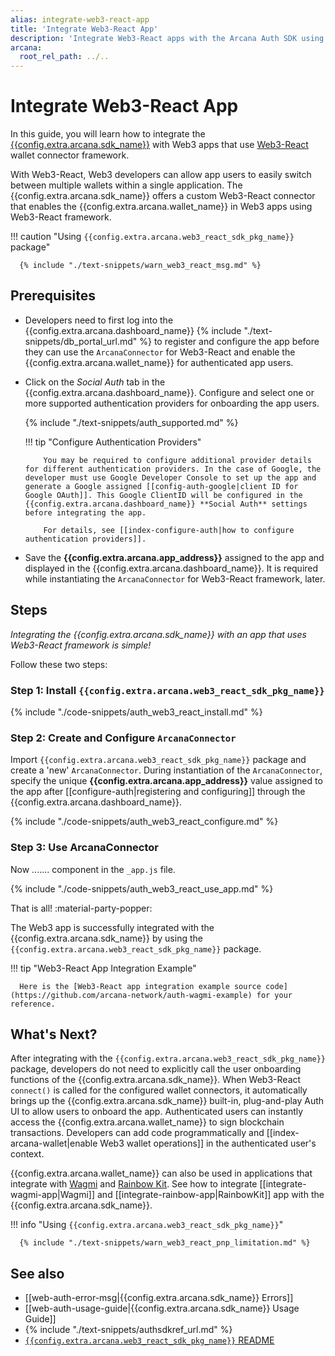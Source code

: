 ```yaml
---
alias: integrate-web3-react-app
title: 'Integrate Web3-React App'
description: 'Integrate Web3-React apps with the Arcana Auth SDK using the instructions listed here.'
arcana:
  root_rel_path: ../..
---
```


# Integrate Web3-React App

In this guide, you will learn how to integrate the [{{config.extra.arcana.sdk_name}}]({{page.meta.arcana.root_rel_path}}/concepts/authsdk.md) with Web3 apps that use [Web3-React](https://www.npmjs.com/package/web3-react) wallet connector framework. 

With Web3-React, Web3 developers can allow app users to easily switch between multiple wallets within a single application. The {{config.extra.arcana.sdk_name}} offers a custom Web3-React connector that enables the {{config.extra.arcana.wallet_name}} in Web3 apps using Web3-React framework.

!!! caution "Using `{{config.extra.arcana.web3_react_sdk_pkg_name}}` package"

      {% include "./text-snippets/warn_web3_react_msg.md" %}

## Prerequisites

* Developers need to first log into the {{config.extra.arcana.dashboard_name}} {% include "./text-snippets/db_portal_url.md" %} to register and configure the app before they can use the `ArcanaConnector` for Web3-React and enable the {{config.extra.arcana.wallet_name}} for authenticated app users.

* Click on the *Social Auth* tab in the {{config.extra.arcana.dashboard_name}}. Configure and select one or more supported authentication providers for onboarding the app users.

    {% include "./text-snippets/auth_supported.md" %}

    !!! tip "Configure Authentication Providers"

          You may be required to configure additional provider details for different authentication providers. In the case of Google, the developer must use Google Developer Console to set up the app and generate a Google assigned [[config-auth-google|client ID for Google OAuth]]. This Google ClientID will be configured in the {{config.extra.arcana.dashboard_name}} **Social Auth** settings before integrating the app.

          For details, see [[index-configure-auth|how to configure authentication providers]].

* Save the **{{config.extra.arcana.app_address}}** assigned to the app and displayed in the {{config.extra.arcana.dashboard_name}}. It is required while instantiating the `ArcanaConnector` for Web3-React framework, later.

## Steps

*Integrating the {{config.extra.arcana.sdk_name}} with an app that uses Web3-React framework is simple!*

Follow these two steps:

### Step 1: Install `{{config.extra.arcana.web3_react_sdk_pkg_name}}`

{% include "./code-snippets/auth_web3_react_install.md" %}

### Step 2: Create and Configure  `ArcanaConnector`

Import `{{config.extra.arcana.web3_react_sdk_pkg_name}}` package and create a 'new' `ArcanaConnector`. During instantiation of the `ArcanaConnector`, specify the unique **{{config.extra.arcana.app_address}}** value assigned to the app after [[configure-auth|registering and configuring]] through the {{config.extra.arcana.dashboard_name}}. 

{% include "./code-snippets/auth_web3_react_configure.md" %}

### Step 3: Use ArcanaConnector

Now ....... component in the `_app.js` file.

{% include "./code-snippets/auth_web3_react_use_app.md" %}

That is all! :material-party-popper:

The Web3 app is successfully integrated with the {{config.extra.arcana.sdk_name}} by using the `{{config.extra.arcana.web3_react_sdk_pkg_name}}` package. 

!!! tip "Web3-React App Integration Example"

      Here is the [Web3-React app integration example source code](https://github.com/arcana-network/auth-wagmi-example) for your reference.
      
<!-- Note: Once makyl creates an example of Web3-React, use snippets from there and also update the github link accordingly.-->

## What's Next?

After integrating with the `{{config.extra.arcana.web3_react_sdk_pkg_name}}` package, developers do not need to explicitly call the user onboarding functions of the {{config.extra.arcana.sdk_name}}. When Web3-React `connect()` is called for the configured wallet connectors, it automatically brings up the {{config.extra.arcana.sdk_name}} built-in, plug-and-play Auth UI to allow users to onboard the app. Authenticated users can instantly access the {{config.extra.arcana.wallet_name}} to sign blockchain transactions. Developers can add code programmatically and [[index-arcana-wallet|enable Web3 wallet operations]] in the authenticated user's context.

{{config.extra.arcana.wallet_name}} can also be used in applications that integrate with [Wagmi](https://wagmi.sh) and [Rainbow Kit](https://www.rainbowkit.com/). See how to integrate [[integrate-wagmi-app|Wagmi]] and [[integrate-rainbow-app|RainbowKit]] app with the {{config.extra.arcana.sdk_name}}.

!!! info "Using `{{config.extra.arcana.web3_react_sdk_pkg_name}}`"

      {% include "./text-snippets/warn_web3_react_pnp_limitation.md" %}

## See also

* [[web-auth-error-msg|{{config.extra.arcana.sdk_name}} Errors]]
* [[web-auth-usage-guide|{{config.extra.arcana.sdk_name}} Usage Guide]]
* {% include "./text-snippets/authsdkref_url.md" %}
* [`{{config.extra.arcana.web3_react_sdk_pkg_name}}` README](https://github.com/arcana-network/auth-web3-react/blob/main/readme.md)

